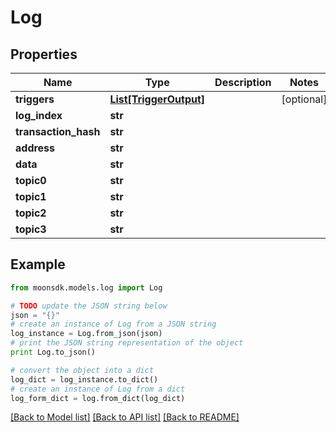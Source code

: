 # Log


## Properties

Name | Type | Description | Notes
------------ | ------------- | ------------- | -------------
**triggers** | [**List[TriggerOutput]**](TriggerOutput.md) |  | [optional] 
**log_index** | **str** |  | 
**transaction_hash** | **str** |  | 
**address** | **str** |  | 
**data** | **str** |  | 
**topic0** | **str** |  | 
**topic1** | **str** |  | 
**topic2** | **str** |  | 
**topic3** | **str** |  | 

## Example

```python
from moonsdk.models.log import Log

# TODO update the JSON string below
json = "{}"
# create an instance of Log from a JSON string
log_instance = Log.from_json(json)
# print the JSON string representation of the object
print Log.to_json()

# convert the object into a dict
log_dict = log_instance.to_dict()
# create an instance of Log from a dict
log_form_dict = log.from_dict(log_dict)
```
[[Back to Model list]](../README.md#documentation-for-models) [[Back to API list]](../README.md#documentation-for-api-endpoints) [[Back to README]](../README.md)


